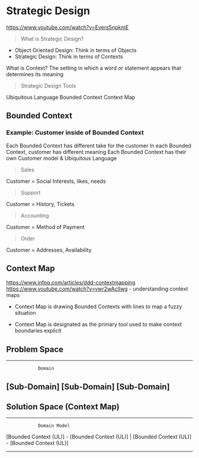 # Strategic Design

https://www.youtube.com/watch?v=Evers5npkmE

> What is Strategic Design?

- Object Oriented Design: Think in terms of Objects
- Strategic Design: Think in terms of Contexts

What is Context?
The setting in which a word or statement appears that determines its meaning

> Strategic Design Tools

Ubiquitous Language
Bounded Context
Context Map

## Bounded Context

### Example: Customer inside of Bounded Context

Each Bounded Context has different take for the customer
In each Bounded Context, customer has different meaning
Each Bounded Context has their own Customer model & Ubiquitous Language

> Sales

Customer = Social Interests, likes, needs

> Support

Customer = History, Tickets

> Accounting

Customer = Method of Payment

> Order

Customer = Addresses, Availability

## Context Map

https://www.infoq.com/articles/ddd-contextmapping
https://www.youtube.com/watch?v=vwr2wAclIwg - understanding context maps

- Context Map is drawing Bounded Contexts with lines to map a fuzzy situation

- Context Map is designated as the primary tool used to make context boundaries explicit

## Problem Space

-----------------------------------------
                Domain

[Sub-Domain]  [Sub-Domain]  [Sub-Domain]
-----------------------------------------

## Solution Space (Context Map)

-----------------------------------------------
                Domain Model

[Bounded Context (UL)] - [Bounded Context (UL)]
          |
[Bounded Context (UL)] - [Bounded Context (UL)]

-----------------------------------------------
